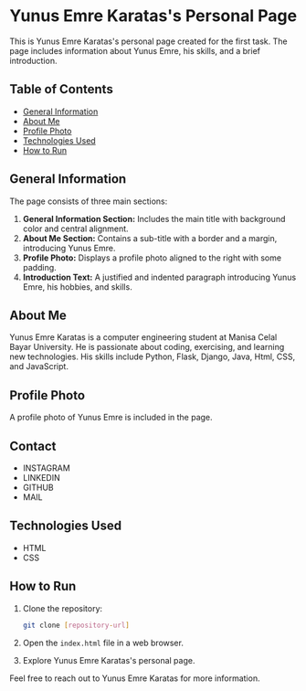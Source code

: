 # Yunus Emre Karatas's Personal Page

This is Yunus Emre Karatas's personal page created for the first task. The page includes information about Yunus Emre, his skills, and a brief introduction.

## Table of Contents

- [General Information](#general-information)
- [About Me](#about-me)
- [Profile Photo](#profile-photo)
- [Technologies Used](#technologies-used)
- [How to Run](#how-to-run)

## General Information

The page consists of three main sections:
1. **General Information Section:** Includes the main title with background color and central alignment.
2. **About Me Section:** Contains a sub-title with a border and a margin, introducing Yunus Emre.
3. **Profile Photo:** Displays a profile photo aligned to the right with some padding.
4. **Introduction Text:** A justified and indented paragraph introducing Yunus Emre, his hobbies, and skills.

## About Me

Yunus Emre Karatas is a computer engineering student at Manisa Celal Bayar University. He is passionate about coding, exercising, and learning new technologies. His skills include Python, Flask, Django, Java, Html, CSS, and JavaScript.

## Profile Photo

A profile photo of Yunus Emre is included in the page.

## Contact
- INSTAGRAM
- LINKEDIN
- GITHUB
- MAIL

## Technologies Used

- HTML
- CSS

## How to Run

1. Clone the repository:

    ```bash
    git clone [repository-url]
    ```

2. Open the `index.html` file in a web browser.

3. Explore Yunus Emre Karatas's personal page.

Feel free to reach out to Yunus Emre Karatas for more information.

